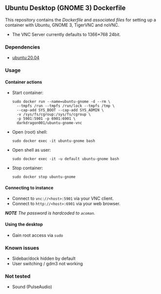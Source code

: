 ## Ubuntu Desktop (GNOME 3) Dockerfile


This repository contains the *Dockerfile* and *associated files* for setting up a container with Ubuntu, GNOME 3, TigerVNC and noVNC.

* The VNC Server currently defaults to 1366*768 24bit.

### Dependencies

* [ubuntu:20.04](https://hub.docker.com/_/ubuntu)


### Usage

#### Container actions

* Start container:

      sudo docker run --name=ubuntu-gnome -d --rm \
        --tmpfs /run --tmpfs /run/lock --tmpfs /tmp \
        --cap-add SYS_BOOT --cap-add SYS_ADMIN \
        -v /sys/fs/cgroup:/sys/fs/cgroup \
        -p 5901:5901 -p 6901:6901 \
        darkdragon001/ubuntu-gnome-vnc

* Open (root) shell:

      sudo docker exec -it ubuntu-gnome bash

* Open shell as user:

      sudo docker exec -it -u default ubuntu-gnome bash

* Stop container:

      sudo docker stop ubuntu-gnome

#### Connecting to instance

* Connect to `vnc://<host>:5901` via your VNC client.
* Connect to `http://<host>:6901` via your web browser.

_**NOTE** The password is hardcoded to `acoman`._

#### Using the desktop

* Gain root access via `sudo`


### Known issues

* Sidebar/dock hidden by default
* User switching / gdm3 not working

### Not tested

* Sound (PulseAudio)
